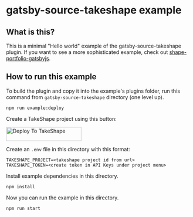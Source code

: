 # gatsby-source-takeshape example

## What is this?

This is a minimal "Hello world" example of the gatsby-source-takeshape plugin.
If you want to see a more sophisticated example, check out
[shape-portfolio-gatsbyjs](https://github.com/takeshape/takeshape-samples/tree/master/shape-portfolio-gatsbyjs).

## How to run this example

To build the plugin and copy it into the example's plugins folder, run this
command from `gatsby-source-takeshape` directory (one level up).

```
npm run example:deploy
```

Create a TakeShape project using this button:

<a href="//app.takeshape.io/add-to-takeshape?repo=https://github.com/takeshape/gatsby-source-takeshape/tree/master/example/.takeshape/pattern"><img alt="Deploy To TakeShape" src="https://images.takeshape.io/2cccc825-70be-431c-9ba0-10ab38ecd3a7/dev/8e2f7bda-0e08-4ede-a546-6df59be6a8bb/Deploy%20to%20TakeShape%402x.png?auto=format%2Ccompress" width=205 height=38></a>

Create an `.env` file in this directory with this format:

```
TAKESHAPE_PROJECT=<takeshape project id from url>
TAKESHAPE_TOKEN=<create token in API Keys under project menu>
```

Install example dependencies in this directory.

```
npm install
```

Now you can run the example in this directory.

```
npm run start
```
